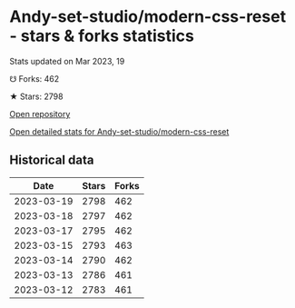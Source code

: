 # Andy-set-studio/modern-css-reset - stars & forks statistics

Stats updated on Mar 2023, 19

☋ Forks: 462

★ Stars: 2798

[Open repository](https://github.com/Andy-set-studio/modern-css-reset)

[Open detailed stats for Andy-set-studio/modern-css-reset](https://reviewgithub.com/rep/Andy-set-studio/modern-css-reset)

## Historical data
| Date | Stars | Forks |
|------|-------|-------|
| 2023-03-19 | 2798 | 462 | 
| 2023-03-18 | 2797 | 462 | 
| 2023-03-17 | 2795 | 462 | 
| 2023-03-15 | 2793 | 463 | 
| 2023-03-14 | 2790 | 462 | 
| 2023-03-13 | 2786 | 461 | 
| 2023-03-12 | 2783 | 461 | 


